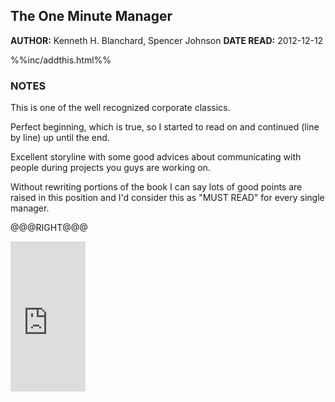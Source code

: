 The One Minute Manager
---------------

**AUTHOR:** Kenneth H. Blanchard, Spencer Johnson 
**DATE READ:** 2012-12-12

%%inc/addthis.html%%

### NOTES ###

This is one of the well recognized corporate classics.

Perfect beginning, which is true, so I started to read on and continued
(line by line) up until the end.

Excellent storyline with some good advices about communicating with people
during projects you guys are working on.

Without rewriting portions of the book I can say lots of good points are
raised in this position and I'd consider this as "MUST READ" for every
single manager.

@@@RIGHT@@@

<iframe src="http://rcm.amazon.com/e/cm?lt1=_blank&bc1=FFFFFF&IS2=1&npa=1&bg1=FFFFFF&fc1=000000&lc1=FF0000&t=wojcadamkoszh-20&o=1&p=8&l=as4&m=amazon&f=ifr&ref=ss_til&asins=0688014291" style="width:120px;height:240px;" scrolling="no" marginwidth="0" marginheight="0" frameborder="0"></iframe>


